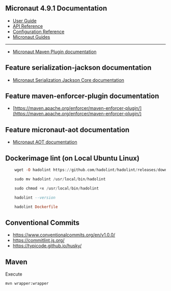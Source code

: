 ## Micronaut 4.9.1 Documentation

- [User Guide](https://docs.micronaut.io/4.9.1/guide/index.html)
- [API Reference](https://docs.micronaut.io/4.9.1/api/index.html)
- [Configuration Reference](https://docs.micronaut.io/4.9.1/guide/configurationreference.html)
- [Micronaut Guides](https://guides.micronaut.io/index.html)

---

- [Micronaut Maven Plugin documentation](https://micronaut-projects.github.io/micronaut-maven-plugin/latest/)

## Feature serialization-jackson documentation

- [Micronaut Serialization Jackson Core documentation](https://micronaut-projects.github.io/micronaut-serialization/latest/guide/)

## Feature maven-enforcer-plugin documentation

- [https://maven.apache.org/enforcer/maven-enforcer-plugin/](https://maven.apache.org/enforcer/maven-enforcer-plugin/)

## Feature micronaut-aot documentation

- [Micronaut AOT documentation](https://micronaut-projects.github.io/micronaut-aot/latest/guide/)

## Dockerimage lint (on Local Ubuntu Linux)

```haskell
    wget -O hadolint https://github.com/hadolint/hadolint/releases/download/v2.12.0/hadolint-Linux-x86_64

    sudo mv hadolint /usr/local/bin/hadolint

    sudo chmod +x /usr/local/bin/hadolint

    hadolint --version

    hadolint Dockerfile

```

## Conventional Commits

- https://www.conventionalcommits.org/en/v1.0.0/
- https://commitlint.js.org/
- https://typicode.github.io/husky/

## Maven

Execute

`mvn wrapper:wrapper`